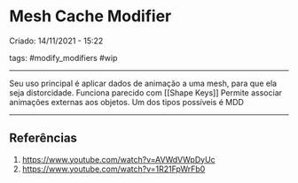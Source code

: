 # Mesh Cache Modifier
Criado: 14/11/2021 - 15:22

tags: #modify_modifiers  #wip 

---

Seu uso principal é aplicar dados de animação a uma mesh, para que ela seja distorcidade. Funciona parecido com [[Shape Keys]]
Permite associar animações externas aos objetos. Um dos tipos possíveis é MDD

---
## Referências
1. https://www.youtube.com/watch?v=AVWdVWpDyUc
2. https://www.youtube.com/watch?v=1R21FpWrFb0
